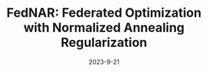 ---
title: "FedNAR: Federated Optimization with Normalized Annealing Regularization"
excerpt: 'J. Li, A. Li, C. Tian, Q. Ho, E. Xing, H. Wang, NeurIPS 2023 \[[link](https://openreview.net/forum?id=x5fs7TXKDc)\] \[[arXiv](https://arxiv.org/abs/2310.03163)\]'
date: 2023-9-21
venue: 'NeurIPS'
pubtype: '2023'
excerpt_separator: ""
---
